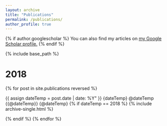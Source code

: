 ```yaml
---
layout: archive
title: "Publications"
permalink: /publications/
author_profile: true
---
```


{% if author.googlescholar %}
  You can also find my articles on <u><a href="{{author.googlescholar}}">my Google Scholar profile</a>.</u>
{% endif %}

{% include base_path %}
<h1>2018</h1>



{% for post in site.publications reversed %}
  
  {{ assign dateTemp = post.date | date: %Y" }}
  {dateTemp}
  @dateTemp
  {{@dateTemp}}
  {@dateTemp}
  {% if dateTemp == 2018 %}
  {% include archive-single.html  %}
  
  {% endif %}
{% endfor %}



